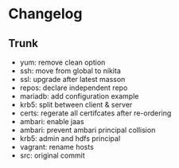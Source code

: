 
# Changelog

## Trunk

* yum: remove clean option
* ssh: move from global to nikita
* ssl: upgrade after latest masson
* repos: declare independent repo
* mariadb: add configuration example
* krb5: split between client & server
* certs: regerate all certifcates after re-ordering
* ambari: enable jaas
* ambari: prevent ambari principal collision
* krb5: admin and hdfs principal
* vagrant: rename hosts
* src: original commit
